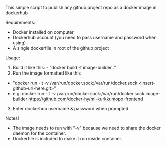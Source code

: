 This simple script to publish any github project repo as a docker image in dockerhub

Requirements:

- Docker installed on computer
- Dockerhub account (you need to pass username and password when using)
- A single dockerfile in root of the github project

Usage:
  1. Build it like this:
    - "docker build -t image-builder ."
  2. Run the image formatted like this
  - "docker run -it -v /var/run/docker.sock:/var/run/docker.sock <insert-github-url-here.git>"
  - e.g: docker run -it -v /var/run/docker.sock:/var/run/docker.sock image-builder https://github.com/docker-hy/ml-kurkkumopo-frontend
  3. Enter dockerhub username & password when prompted.



Notes!
- The image needs to run with "-v" because we need to share the docker daemon for the container.
- Dockerfile is included to make it run inside container.
